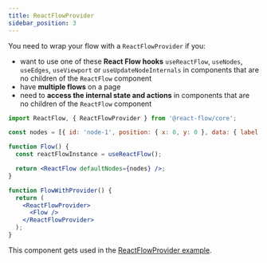 ```yaml
---
title: ReactFlowProvider
sidebar_position: 3
---
```


You need to wrap your flow with a `ReactFlowProvider` if you:

- want to use one of these **React Flow hooks** `useReactFlow`, `useNodes`, `useEdges`, `useViewport` or `useUpdateNodeInternals` in components that are no children of the `ReactFlow` component
- have **multiple flows** on a page
- need to **access the internal state and actions** in components that are no children of the `ReactFlow` component

```jsx
import ReactFlow, { ReactFlowProvider } from '@react-flow/core';

const nodes = [{ id: 'node-1', position: { x: 0, y: 0 }, data: { label: 'node 1' } }];

function Flow() {
  const reactFlowInstance = useReactFlow();

  return <ReactFlow defaultNodes={nodes} />;
}

function FlowWithProvider() {
  return (
    <ReactFlowProvider>
      <Flow />
    </ReactFlowProvider>
  );
}
```

This component gets used in the [ReactFlowProvider example](/docs/examples/misc/provider/).
